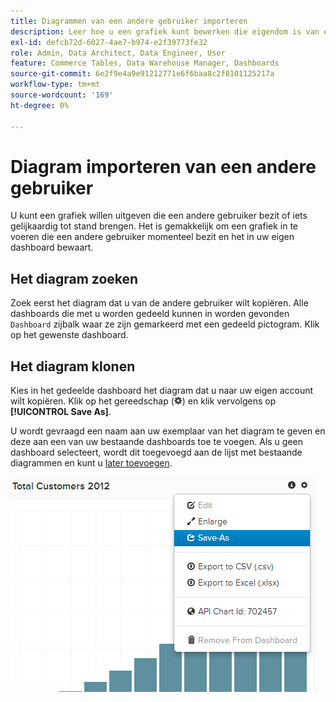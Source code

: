 ```yaml
---
title: Diagrammen van een andere gebruiker importeren
description: Leer hoe u een grafiek kunt bewerken die eigendom is van een andere gebruiker of hoe u een vergelijkbare tabel kunt maken.
exl-id: defcb72d-6027-4ae7-b974-e2f39773fe32
role: Admin, Data Architect, Data Engineer, User
feature: Commerce Tables, Data Warehouse Manager, Dashboards
source-git-commit: 6e2f9e4a9e91212771e6f6baa8c2f8101125217a
workflow-type: tm+mt
source-wordcount: '169'
ht-degree: 0%

---
```


# Diagram importeren van een andere gebruiker

U kunt een grafiek willen uitgeven die een andere gebruiker bezit of iets gelijkaardig tot stand brengen. Het is gemakkelijk om een grafiek in te voeren die een andere gebruiker momenteel bezit en het in uw eigen dashboard bewaart.

## Het diagram zoeken

Zoek eerst het diagram dat u van de andere gebruiker wilt kopiëren. Alle dashboards die met u worden gedeeld kunnen in worden gevonden `Dashboard` zijbalk waar ze zijn gemarkeerd met een gedeeld pictogram. Klik op het gewenste dashboard.

## Het diagram klonen

Kies in het gedeelde dashboard het diagram dat u naar uw eigen account wilt kopiëren. Klik op het gereedschap (![](../../assets/gear-icon.png)) en klik vervolgens op **[!UICONTROL Save As]**.

U wordt gevraagd een naam aan uw exemplaar van het diagram te geven en deze aan een van uw bestaande dashboards toe te voegen. Als u geen dashboard selecteert, wordt dit toegevoegd aan de lijst met bestaande diagrammen en kunt u [later toevoegen](../../data-user/dashboards/add-charts-dashboard.md).

![totale klanten](../../assets/total-customers.png)
